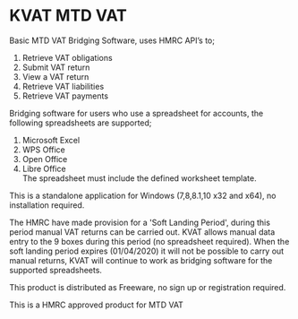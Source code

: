 
# KVAT MTD VAT

Basic MTD VAT Bridging Software, uses HMRC API’s to;
1) Retrieve VAT obligations
2) Submit VAT return
3) View a VAT return
4) Retrieve VAT liabilities
5) Retrieve VAT payments


Bridging software for users who use a spreadsheet for accounts, the following spreadsheets are supported;
1) Microsoft Excel  
2) WPS Office   
3) Open Office   
4) Libre Office  
The spreadsheet must include the defined worksheet template.

This is a standalone application for Windows (7,8,8.1,10 x32 and x64), no installation required.

The HMRC have made provision for a 'Soft Landing Period', during this period manual VAT returns can be carried out. 
KVAT allows manual data entry to the 9 boxes during this period (no spreadsheet required).
When the soft landing period expires (01/04/2020) it will not be possible to carry out manual returns, KVAT will continue to work as bridging software for the supported spreadsheets.

This product is distributed as Freeware, no sign up or registration required.

This is a HMRC approved product for MTD VAT



